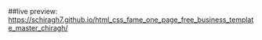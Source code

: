##live preview: https://schiragh7.github.io/html_css_fame_one_page_free_business_template_master_chiragh/

